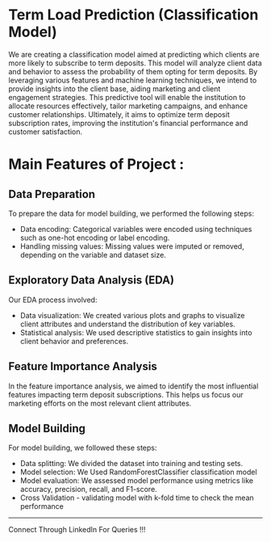 # Term Load Prediction (Classification Model)

  We are creating a classification model aimed at predicting which clients are more likely to subscribe to term deposits. This model will analyze client data and behavior to assess the probability of them opting for term deposits. By leveraging various features and machine learning techniques, we intend to provide insights into the client base, aiding marketing and client engagement strategies. This predictive tool will enable the institution to allocate resources effectively, tailor marketing campaigns, and enhance customer relationships. Ultimately, it aims to optimize term deposit subscription rates, improving the institution's financial performance and customer satisfaction.

# Main Features of Project :

## Data Preparation

To prepare the data for model building, we performed the following steps:

- Data encoding: Categorical variables were encoded using techniques such as one-hot encoding or label encoding.
- Handling missing values: Missing values were imputed or removed, depending on the variable and dataset size.

## Exploratory Data Analysis (EDA)

Our EDA process involved:

- Data visualization: We created various plots and graphs to visualize client attributes and understand the distribution of key variables.
- Statistical analysis: We used descriptive statistics to gain insights into client behavior and preferences.

## Feature Importance Analysis

In the feature importance analysis, we aimed to identify the most influential features impacting term deposit subscriptions. This helps us focus our marketing efforts on the most relevant client attributes.

## Model Building

For model building, we followed these steps:

- Data splitting: We divided the dataset into training and testing sets.
- Model selection: We Used RandomForestClassifier classification model
- Model evaluation: We assessed model performance using metrics like accuracy, precision, recall, and F1-score.
- Cross Validation - validating model with k-fold time to check the mean performance

---

Connect Through LinkedIn For Queries !!!
